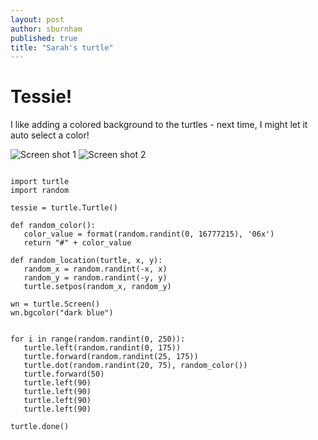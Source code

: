 ```yaml
---
layout: post
author: sburnham
published: true
title: "Sarah's turtle"
---
```


# Tessie!

I like adding a colored background to the turtles - next time, I might let it auto select a color!


![Screen shot 1](https://lh3.googleusercontent.com/Hr6XPxOP3fkDLAwh3vPwP52UGuek8vPK1-xjUQd32t0=w444-h541-no)
![Screen shot 2](https://lh4.googleusercontent.com/cximLLJ6g5gv3MXrmuQPm0VORTihrkVAwyNRM2x46h4=w459-h541-no)


```

import turtle
import random

tessie = turtle.Turtle()

def random_color():
   color_value = format(random.randint(0, 16777215), '06x')
   return "#" + color_value

def random_location(turtle, x, y):
   random_x = random.randint(-x, x)
   random_y = random.randint(-y, y)
   turtle.setpos(random_x, random_y)

wn = turtle.Screen()
wn.bgcolor("dark blue")


for i in range(random.randint(0, 250)):
   turtle.left(random.randint(0, 175))
   turtle.forward(random.randint(25, 175))
   turtle.dot(random.randint(20, 75), random_color())
   turtle.forward(50)
   turtle.left(90)
   turtle.left(90)
   turtle.left(90)
   turtle.left(90)

turtle.done()   

```
